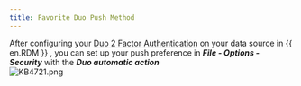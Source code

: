 ```yaml
---
title: Favorite Duo Push Method
---
```

After configuring your [Duo 2 Factor Authentication](https://helprdm.devolutions.net/datasources_2factorauthenticationduo.html) on your data source in {{ en.RDM }} , you can set up your push preference in ***File - Options - Security*** with the ***Duo automatic action***  
![KB4721.png](/img/en/kb/KB4721.png)
